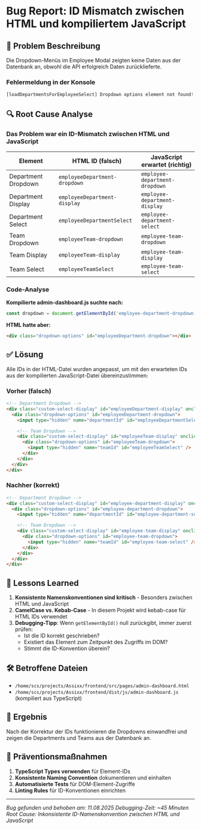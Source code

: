 # Bug Report: ID Mismatch zwischen HTML und kompiliertem JavaScript

## 🐛 Problem Beschreibung

Die Dropdown-Menüs im Employee Modal zeigten keine Daten aus der Datenbank an, obwohl die API erfolgreich Daten zurücklieferte.

### Fehlermeldung in der Konsole

```javascript
[loadDepartmentsForEmployeeSelect] Dropdown options element not found!
```

## 🔍 Root Cause Analyse

### Das Problem war ein **ID-Mismatch** zwischen HTML und JavaScript

| Element             | HTML ID (falsch)              | JavaScript erwartet (richtig)  |
| ------------------- | ----------------------------- | ------------------------------ |
| Department Dropdown | `employeeDepartment-dropdown` | `employee-department-dropdown` |
| Department Display  | `employeeDepartment-display`  | `employee-department-display`  |
| Department Select   | `employeeDepartmentSelect`    | `employee-department-select`   |
| Team Dropdown       | `employeeTeam-dropdown`       | `employee-team-dropdown`       |
| Team Display        | `employeeTeam-display`        | `employee-team-display`        |
| Team Select         | `employeeTeamSelect`          | `employee-team-select`         |

### Code-Analyse

**Kompilierte admin-dashboard.js suchte nach:**

```javascript
const dropdown = document.getElementById('employee-department-dropdown');
```

**HTML hatte aber:**

```html
<div class="dropdown-options" id="employeeDepartment-dropdown"></div>
```

## ✅ Lösung

Alle IDs in der HTML-Datei wurden angepasst, um mit den erwarteten IDs aus der kompilierten JavaScript-Datei übereinzustimmen:

### Vorher (falsch)

```html
<!-- Department Dropdown -->
<div class="custom-select-display" id="employeeDepartment-display" onclick="toggleDropdown('employeeDepartment')">
  <div class="dropdown-options" id="employeeDepartment-dropdown">
    <input type="hidden" name="departmentId" id="employeeDepartmentSelect" />

    <!-- Team Dropdown -->
    <div class="custom-select-display" id="employeeTeam-display" onclick="toggleDropdown('employeeTeam')">
      <div class="dropdown-options" id="employeeTeam-dropdown">
        <input type="hidden" name="teamId" id="employeeTeamSelect" />
      </div>
    </div>
  </div>
</div>
```

### Nachher (korrekt)

```html
<!-- Department Dropdown -->
<div class="custom-select-display" id="employee-department-display" onclick="toggleDropdown('employee-department')">
  <div class="dropdown-options" id="employee-department-dropdown">
    <input type="hidden" name="departmentId" id="employee-department-select" />

    <!-- Team Dropdown -->
    <div class="custom-select-display" id="employee-team-display" onclick="toggleDropdown('employee-team')">
      <div class="dropdown-options" id="employee-team-dropdown">
        <input type="hidden" name="teamId" id="employee-team-select" />
      </div>
    </div>
  </div>
</div>
```

## 📝 Lessons Learned

1. **Konsistente Namenskonventionen sind kritisch** - Besonders zwischen HTML und JavaScript
2. **CamelCase vs. Kebab-Case** - In diesem Projekt wird kebab-case für HTML IDs verwendet
3. **Debugging-Tipp**: Wenn `getElementById()` null zurückgibt, immer zuerst prüfen:
   - Ist die ID korrekt geschrieben?
   - Existiert das Element zum Zeitpunkt des Zugriffs im DOM?
   - Stimmt die ID-Konvention überein?

## 🛠️ Betroffene Dateien

- `/home/scs/projects/Assixx/frontend/src/pages/admin-dashboard.html`
- `/home/scs/projects/Assixx/frontend/dist/js/admin-dashboard.js` (kompiliert aus TypeScript)

## 🎯 Ergebnis

Nach der Korrektur der IDs funktionieren die Dropdowns einwandfrei und zeigen die Departments und Teams aus der Datenbank an.

## 🔧 Präventionsmaßnahmen

1. **TypeScript Types verwenden** für Element-IDs
2. **Konsistente Naming Convention** dokumentieren und einhalten
3. **Automatisierte Tests** für DOM-Element-Zugriffe
4. **Linting Rules** für ID-Konventionen einrichten

---

_Bug gefunden und behoben am: 11.08.2025_
_Debugging-Zeit: ~45 Minuten_
_Root Cause: Inkonsistente ID-Namenskonvention zwischen HTML und JavaScript_
